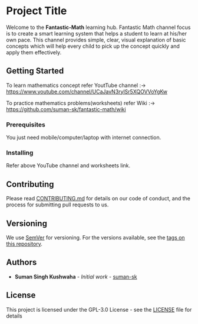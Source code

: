 # Project Title

Welcome to the **Fantastic-Math** learning hub. Fantastic Math channel focus is to create a smart learning system that helps a student to learn at his/her own pace. This channel provides simple, clear, visual explanation of basic concepts which will help every child to pick up the concept quickly and apply them effectively.

## Getting Started

To learn mathematics concept refer YoutTube channel :-> https://www.youtube.com/channel/UCaJavN3rylSr5XQOVVoYgKw

To practice mathematics problems(worksheets) refer Wiki :-> https://github.com/suman-sk/fantastic-math/wiki

### Prerequisites

You just need mobile/computer/laptop with internet connection. 

### Installing

Refer above YouTube channel and worksheets link.

## Contributing

Please read [CONTRIBUTING.md](https://gist.github.com/PurpleBooth/b24679402957c63ec426) for details on our code of conduct, and the process for submitting pull requests to us.

## Versioning

We use [SemVer](http://semver.org/) for versioning. For the versions available, see the [tags on this repository](https://github.com/your/project/tags). 

## Authors

* **Suman Singh Kushwaha** - *Initial work* - [suman-sk](https://github.com/suman-sk)

## License

This project is licensed under the GPL-3.0 License - see the [LICENSE](LICENSE) file for details

